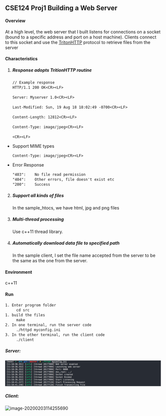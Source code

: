 ## CSE124 Proj1  Building a Web Server

#### Overview

At a high level, the web server that I built listens for connections on a socket (bound to a specific address and port on a host machine). Clients connect to this socket and use the [TritonHTTP](https://cseweb.ucsd.edu/~gmporter/classes/wi19/cse124/post/2019/01/12/tritonhttp-specification/) protocol to retrieve files from the server



#### Characteristics

1. ##### Response adopts TritionHTTP routine

   ```
   // Example response
   HTTP/1.1 200 OK<CR><LF>
   
   Server: Myserver 1.0<CR><LF>
   
   Last-Modified: Sun, 19 Aug 18 18:02:49 -0700<CR><LF>
   
   Content-Length: 12812<CR><LF>
   
   Content-Type: image/jpeg<CR><LF>
   
   <CR><LF>
   ```

* Support MIME types

  ```
  Content-Type: image/jpeg<CR><LF>
  ```

  

* Error Response

  ```
  "403":	No file read permission
  "404":	Other errors, file doesn't exist etc
  "200":	Success
  ```



2. ##### Support all kinds of files

   In the sample_htocs, we have html, jpg and png files

   

3. ##### Multi-thread processing

   Use c++11 thread library.

   

4. ##### Automatically download data file to specified path

   In the sample client, I set the file name accepted from the server to be the same as the one from the server.



#### Environment

c++11



#### Run

```
1. Enter progrom folder
     cd src
1. build the files
	 make
2. In one terminal, run the server code
	 ./httpd myconfig.ini
3. In the other terminal, run the client code
	 ./client
```

##### Server:

<img src="./README.assets/image-20200203112249799.png">

##### Client:

![image-20200203114255690](/Users/isabella/Desktop/MOOCS/UCSD_CSE124/github/UCSD_CSE124/projects/cse-proj1/README.assets/image-20200203114255690.png)

